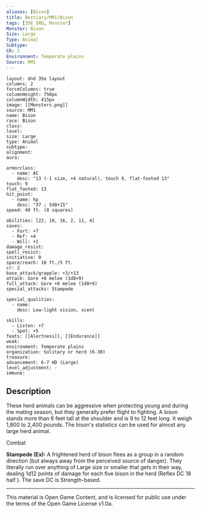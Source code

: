 ```yaml
---
aliases: [Bison]
title: Bestiary/MM1/Bison
tags: [35E_SRD, Monster]
Monster: Bison
Size: Large
Type: Animal
Subtype: 
CR: 2
Environnent: Temperate plains
Source: MM1
---
```


```statblock
layout: dnd 35e layout
columns: 2
forceColumns: true
columnHeight: 750px
columnWidth: 415px
image: [[Monsters.png]]
source: MM1
name: Bison
race: Bison
class: 
level: 
size: Large
type: Animal
subtype: 
alignment: 
aura: 

armorclass:
  - name: AC
    desc: "13 (-1 size, +4 natural), touch 9, flat-footed 13"
touch: 9
flat_footed: 13
hit_point:
  - name: hp
    desc: "37 ; 5d8+15"
speed: 40 ft. (8 squares)

abilities: [22, 10, 16, 2, 11, 4]
saves:
  - Fort: +7
  - Ref: +4
  - Will: +1
damage_resist: 
spell_resist: 
initiative: 0
space/reach: 10 ft./5 ft.
cr: 2
base_attack/grapple: +3/+13
attack: Gore +8 melee (1d8+9)
full_attack: Gore +8 melee (1d8+9)
special_attacks: Stampede

special_qualities:
  - name: 
    desc: Low-light vision, scent

skills:
  - Listen: +7
  - Spot: +5
feats: [[Alertness]], [[Endurance]]
weak: 
environment: Temperate plains
organization: Solitary or herd (6-30)
treasure: 
advancement: 6-7 HD (Large)
level_adjustment: -
immune: 
```

## Description

<p>These herd animals can be aggressive when protecting young and during the mating season, but they generally prefer flight to fighting. A bison stands more than 6 feet tall at the shoulder and is 9 to 12 feet long. It weigh 1,800 to 2,400 pounds. The bison's statistics can be used for almost any large herd animal.</p>
<p>Combat</p>
<p>
            <b>Stampede (Ex):</b> A frightened herd of bison flees as a group in a random direction (but always away from the perceived source of danger). They literally run over anything of Large size or smaller that gets in their way, dealing 1d12 points of damage for each five bison in the herd (Reflex DC 18 half ). The save DC is Strength-based.</p>

---

This material is Open Game Content, and is licensed for public use under
the terms of the Open Game License v1.0a.
